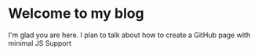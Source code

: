 # Welcome to my blog

I'm glad you are here. I plan to talk about how to create a GitHub page with minimal JS Support
